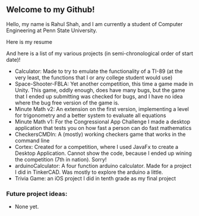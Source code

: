 ## Welcome to my Github!

Hello, my name is Rahul Shah, and I am currently a student of Computer Engineering at Penn State University.

Here is my resume

And here is a list of my various projects (in semi-chronological order of start date)!

* Calculator: Made to try to emulate the functionality of a TI-89 (at the very least, the functions that I or any college student would use)
* Space-Shooter-FBLA: Yet another competition, this time a game made in Unity. This game, oddly enough, does have many bugs, but the game that I ended up submitting was checked for bugs, and I have no idea where the bug free version of the game is.
* Minute Math v2: An extension on the first version, implementing a level for trigonometry and a better system to evaluate all equations
* Minute Math v1: For the Congressional App Challenge I made a desktop application that tests you on how fast a person can do fast mathematics
* CheckersCMDln: A (mostly) working checkers game that works in the command line
* Cortex: Created for a competition, where I used JavaFx to create a Desktop Application. Cannot show the code, because I ended up wining the competition (7th in nation). Sorry!
* arduinoCalculator: A four function arduino calculator. Made for a project I did in TinkerCAD. Was mostly to explore the arduino a little.
* Trivia Game: an iOS project I did in tenth grade as my final project

### Future project ideas:

* None yet.
